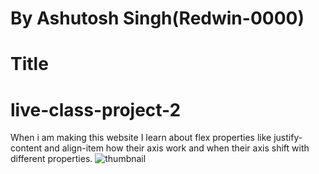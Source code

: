 # By Ashutosh Singh(Redwin-0000)
# Title
# live-class-project-2
When i am making this website I learn about flex properties like justify-content and align-item how their axis work and when their axis shift with different properties.
![thumbnail](https://user-images.githubusercontent.com/109889191/187350452-d2e73641-8ad3-4df4-879d-7daf88681f65.png)
